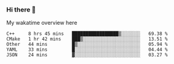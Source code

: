 ### Hi there 👋

<!--
**Jassy930/Jassy930** is a ✨ _special_ ✨ repository because its `README.md` (this file) appears on your GitHub profile.

Here are some ideas to get you started:

- 🔭 I’m currently working on ...
- 🌱 I’m currently learning ...
- 👯 I’m looking to collaborate on ...
- 🤔 I’m looking for help with ...
- 💬 Ask me about ...
- 📫 How to reach me: ...
- 😄 Pronouns: ...
- ⚡ Fun fact: ...
-->

My wakatime overview here
<!--START_SECTION:waka-->
```text
C++     8 hrs 45 mins   █████████████████▒░░░░░░░   69.38 % 
CMake   1 hr 42 mins    ███▒░░░░░░░░░░░░░░░░░░░░░   13.51 % 
Other   44 mins         █▒░░░░░░░░░░░░░░░░░░░░░░░   05.94 % 
YAML    33 mins         █░░░░░░░░░░░░░░░░░░░░░░░░   04.44 % 
JSON    24 mins         ▓░░░░░░░░░░░░░░░░░░░░░░░░   03.27 % 
```
<!--END_SECTION:waka-->
